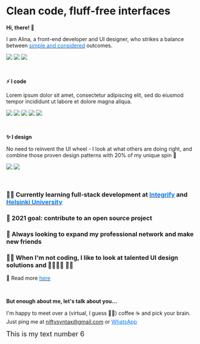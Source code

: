 # Clean code, fluff-free interfaces

**Hi, there! 👋**

I am Alina, a front-end developer and UI designer, who strikes a balance between [<span style="color:#007aff">simple and considered</span>][website] outcomes.

[![](https://img.shields.io/badge/-Linkedin-007aff)][linkedin] [![](https://img.shields.io/badge/-Instagram-007aff)][instagram] [![](https://img.shields.io/badge/-Twitter-007aff)][twitter]

<br/>

**⚡ I code**

Lorem ipsum dolor sit amet, consectetur adipiscing elit, sed do eiusmod tempor incididunt ut labore et dolore magna aliqua.

![](<https://img.shields.io/badge/-JavaScript(ES6)-000>)
![](https://img.shields.io/badge/-React-000)
![](<https://img.shields.io/badge/-Node(Express)-000>)
![](https://img.shields.io/badge/-MongoDB-000)
![](https://img.shields.io/badge/-SASS-000)

<br/>

**✨ I design**

No need to reinvent the UI wheel - I look at what others are doing right, and combine those proven design patterns with 20% of my unique spin 💅

![](https://img.shields.io/badge/-Figma-000)
![](https://img.shields.io/badge/-AdobeXD-000)

<br/>

### 👩‍💻 Currently learning full-stack development at [<span style="color:#007aff">Integrify</span>][integrify] and [<span style="color:#007aff">Helsinki University</span>][fullstackopencourse]

### 🌱 2021 goal: contribute to an open source project

### 🤝 Always looking to expand my professional network and make new friends

### 🧘‍♀️ When I'm not coding, I like to look at talented UI design solutions and 🏃‍♀️🤸‍♀️ 🏋️‍♀️

👀 Read more [<span style="color:#007aff">here</span>][website]

<br/>

**But enough about me, let's talk about you...**

I'm happy to meet over a (virtual, I guess 🤦‍♀️) coffee ☕ and pick your brain. Just ping me at <a style="color:#007aff" href="mailto:niftysyntax@gmail.com">niftysyntax@gmail.com</a> or <a style="color:#007aff" href="https://api.whatsapp.com/send?phone=358465935910">WhatsApp</a>

[integrify]: https://www.integrify.io/en/academy
[fullstackopencourse]: https://courses.helsinki.fi/fi/aytkt21009/129171256
[website]: https://alinailina.info
[linkedin]: https://www.linkedin.com/in/alinailina/
[instagram]: https://instagram.com/niftysyntax
[twitter]: https://twitter.com/niftysyntax

<font size="4"> This is my text number 6</font>
